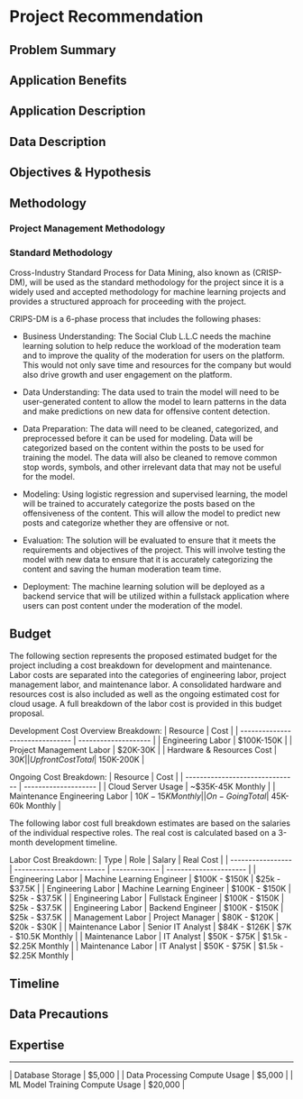 # Project Recommendation

## Problem Summary

## Application Benefits

## Application Description

## Data Description

## Objectives & Hypothesis

## Methodology

### Project Management Methodology

### Standard Methodology
Cross-Industry Standard Process for Data Mining, also known as (CRISP-DM), will be used as the standard methodology for the project since it is a widely used and accepted methodology for machine learning projects and provides a structured approach for proceeding with the project.

CRIPS-DM is a 6-phase process that includes the following phases:

- Business Understanding: The Social Club L.L.C needs the machine learning solution to help reduce the workload of the moderation team and to improve the quality of the moderation for users on the platform. This would not only save time and resources for the company but would also drive growth and user engagement on the platform.

- Data Understanding: The data used to train the model will need to be user-generated content to allow the model to learn patterns in the data and make predictions on new data for offensive content detection. 

- Data Preparation: The data will need to be cleaned, categorized, and preprocessed before it can be used for modeling. Data will be categorized based on the content within the posts to be used for training the model. The data will also be cleaned to remove common stop words, symbols, and other irrelevant data that may not be useful for the model.

- Modeling: Using logistic regression and supervised learning, the model will be trained to accurately categorize the posts based on the offensiveness of the content. This will allow the model to predict new posts and categorize whether they are offensive or not. 

- Evaluation: The solution will be evaluated to ensure that it meets the requirements and objectives of the project. This will involve testing the model with new data to ensure that it is accurately categorizing the content and saving the human moderation team time.

- Deployment: The machine learning solution will be deployed as a backend service that will be utilized within a fullstack application where users can post content under the moderation of the model.  


## Budget

The following section represents the proposed estimated budget for the project including a cost breakdown for development and maintenance. Labor costs are separated into the categories of engineering labor, project management labor, and maintenance labor. A consolidated hardware and resources cost is also included as well as the ongoing estimated cost for cloud usage. A full breakdown of the labor cost is provided in this budget proposal.

Development Cost Overview Breakdown:
| Resource                        | Cost                 |
| ------------------------------- | -------------------- |
| Engineering Labor               | $100K-150K           |
| Project Management Labor        | $20K-30K             |
| Hardware & Resources Cost       | $30K                 |
| Upfront Cost Total              | ~$150K-200K          |

Ongoing Cost Breakdown:
| Resource                        | Cost                 |
| ------------------------------- | -------------------- |
| Cloud Server Usage              | ~$35K-45K Monthly    |
| Maintenance Engineering Labor   | $10K-15K Monthly     |
| On-Going Total                  | ~$45K-60k Monthly    |


The following labor cost full breakdown estimates are based on the salaries of the individual respective roles. The real cost is calculated based on a 3-month development timeline.

Labor Cost Breakdown: 
| Type              | Role                      | Salary        | Real Cost              |
| ----------------- | ------------------------- | ------------- | ---------------------- |
| Engineering Labor | Machine Learning Engineer | $100K - $150K | $25k - $37.5K          |
| Engineering Labor | Machine Learning Engineer | $100K - $150K | $25k - $37.5K          |
| Engineering Labor | Fullstack Engineer        | $100K - $150K | $25k - $37.5K          |
| Engineering Labor | Backend Engineer          | $100K - $150K | $25k - $37.5K          |
| Management Labor  | Project Manager           | $80K - $120K  | $20k - $30K            |
| Maintenance Labor | Senior IT Analyst         | $84K - $126K  | $7K - $10.5K Monthly   |
| Maintenance Labor | IT Analyst                | $50K - $75K   | $1.5k - $2.25K Monthly |
| Maintenance Labor | IT Analyst                | $50K - $75K   | $1.5k - $2.25K Monthly |

## Timeline

## Data Precautions

## Expertise

---
| Database Storage                | $5,000               |
| Data Processing Compute Usage   | $5,000               |
| ML Model Training Compute Usage | $20,000              |